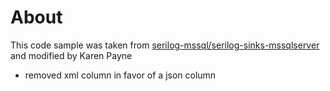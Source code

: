 ﻿# About

This code sample was taken from [serilog-mssql/serilog-sinks-mssqlserver](https://github.com/serilog-mssql/serilog-sinks-mssqlserver) and modified by Karen Payne

- removed xml column in favor of a json column

